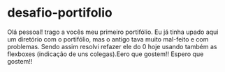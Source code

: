 # desafio-portifolio
Olá pessoal! trago a vocês meu primeiro portifólio. Eu já tinha upado aqui um diretório com o portifólio, mas o antigo tava muito mal-feito e com problemas.
Sendo assim resolvi refazer ele do 0 hoje usando também as flexboxes (indicação de uns colegas).Eero que gostem!!
Espero que gostem!!
